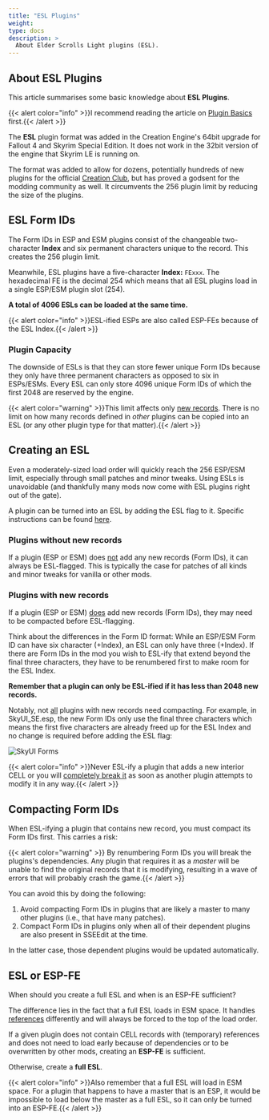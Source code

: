 ```yaml
---
title: "ESL Plugins"
weight:
type: docs
description: >
  About Elder Scrolls Light plugins (ESL).
---
```


## About ESL Plugins

This article summarises some basic knowledge about **ESL Plugins**. 

{{< alert color="info" >}}I recommend reading the article on [Plugin Basics](/bg/knowledge-base/plugin-basics/) first.{{< /alert >}}

The **ESL** plugin format was added in the Creation Engine's 64bit upgrade for Fallout 4 and Skyrim Special Edition. It does not work in the 32bit version of the engine that Skyrim LE is running on.

The format was added to allow for dozens, potentially hundreds of new plugins for the official [Creation Club](/bg/knowledge-base/creation-club/), but has proved a godsent for the modding community as well. It circumvents the 256 plugin limit by reducing the size of the plugins.

## ESL Form IDs

The Form IDs in ESP and ESM plugins consist of the changeable two-character **Index** and six permanent characters unique to the record. This creates the 256 plugin limit.

Meanwhile, ESL plugins have a five-character **Index:** `FExxx`. The hexadecimal FE is the decimal 254 which means that all ESL plugins load in a single ESP/ESM plugin slot (254).

**A total of 4096 ESLs can be loaded at the same time.**

{{< alert color="info" >}}ESL-ified ESPs are also called ESP-FEs because of the ESL Index.{{< /alert >}}

### Plugin Capacity

The downside of ESLs is that they can store fewer unique Form IDs because they only have three permanent characters as opposed to six in ESPs/ESMs. Every ESL can only store 4096 unique Form IDs of which the first 2048 are reserved by the engine.

{{< alert color="warning" >}}This limit affects only <u>new records</u>. There is no limit on how many records defined in *other* plugins can be copied into an ESL (or any other plugin type for that matter).{{< /alert >}}

## Creating an ESL

Even a moderately-sized load order will quickly reach the 256 ESP/ESM limit, especially through small patches and minor tweaks. Using ESLs is unavoidable (and thankfully many mods now come with ESL plugins right out of the gate).

A plugin can be turned into an ESL by adding the ESL flag to it. Specific instructions can be found [here](/bg/additional-modules/creating-esl-plugins/).

### Plugins without new records

If a plugin (ESP or ESM) does <u>not</u> add any new records (Form IDs), it can always be ESL-flagged. This is typically the case for patches of all kinds and minor tweaks for vanilla or other mods.

### Plugins with new records

If a plugin (ESP or ESM) <u>does</u> add new records (Form IDs), they may need to be compacted before ESL-flagging.

Think about the differences in the Form ID format: While an ESP/ESM Form ID can have six character (+Index), an ESL can only have three (+Index). If there are Form IDs in the mod you wish to ESL-ify that extend beyond the final three characters, they have to be renumbered first to make room for the ESL Index.

**Remember that a plugin can only be ESL-ified if it has less than 2048 new records.**

Notably, not <u>all</u> plugins with new records need compacting. For example, in SkyUI_SE.esp, the new Form IDs only use the final three characters which means the first five characters are already freed up for the ESL Index and no change is required before adding the ESL flag:

![SkyUI Forms](/Pictures/bg/knowledge-base/esl-plugins/skyui-forms.png)

{{< alert color="info" >}}Never ESL-ify a plugin that adds a new interior CELL or you will [completely break it](/Pictures/bg/core-module/myrwatch-broken.jpg) as soon as another plugin attempts to modify it in any way.{{< /alert >}}

## Compacting Form IDs

When ESL-ifying a plugin that contains new record, you must compact its Form IDs first. This carries a risk:

{{< alert color="warning" >}} By renumbering Form IDs you will break the plugins's dependencies. Any plugin that requires it as a *master* will be unable to find the original records that it is modifying, resulting in a wave of errors that will probably crash the game.{{< /alert >}}

You can avoid this by doing the following:

1. Avoid compacting Form IDs in plugins that are likely a master to many other plugins (i.e., that have many patches).
2. Compact Form IDs in plugins only when all of their dependent plugins are also present in SSEEdit at the time.

In the latter case, those dependent plugins would be updated automatically.

## ESL or ESP-FE

When should you create a full ESL and when is an ESP-FE sufficient?

The difference lies in the fact that a full ESL loads in ESM space. It handles [references](/bg/knowledge-base/references/) differently and will always be forced to the top of the load order.

If a given plugin does not contain CELL records with (temporary) references and does not need to load early because of dependencies or to be overwritten by other mods, creating an **ESP-FE** is sufficient.

Otherwise, create a **full ESL**.

{{< alert color="info" >}}Also remember that a full ESL will load in ESM space. For a plugin that happens to have a master that is an ESP, it would be impossible to load below the master as a full ESL, so it can only be turned into an ESP-FE.{{< /alert >}}